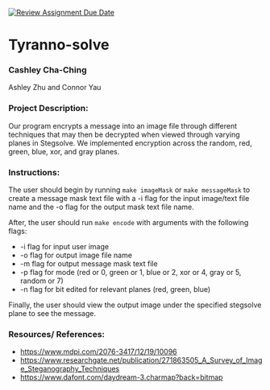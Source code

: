[![Review Assignment Due Date](https://classroom.github.com/assets/deadline-readme-button-22041afd0340ce965d47ae6ef1cefeee28c7c493a6346c4f15d667ab976d596c.svg)](https://classroom.github.com/a/am3xLbu5)
# Tyranno-solve

### Cashley Cha-Ching

Ashley Zhu and Connor Yau

### Project Description:

Our program encrypts a message into an image file through different techniques that may then be decrypted when viewed through varying planes in Stegsolve. We implemented encryption across the random, red, green, blue, xor, and gray planes.

### Instructions:
The user should begin by running `make imageMask` or `make messageMask` to create a message mask text file with a -i flag for the input image/text file name and the -o flag for the output mask text file name. 

After, the user should run `make encode` with arguments with the following flags:  
- -i flag for input user image
- -o flag for output image file name
- -m flag for output message mask text file
- -p flag for mode (red or 0, green or 1, blue or 2, xor or 4, gray or 5, random or 7)
- -n flag for bit edited for relevant planes (red, green, blue)

Finally, the user should view the output image under the specified stegsolve plane to see the message. 

### Resources/ References:
- https://www.mdpi.com/2076-3417/12/19/10096
- https://www.researchgate.net/publication/271863505_A_Survey_of_Image_Steganography_Techniques
- https://www.dafont.com/daydream-3.charmap?back=bitmap
